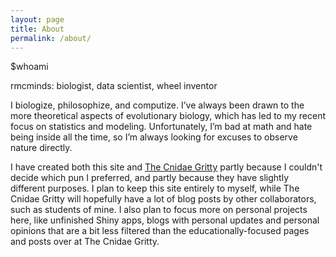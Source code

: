 ```yaml
---
layout: page
title: About
permalink: /about/
---
```


$whoami

rmcminds: biologist, data scientist, wheel inventor

I biologize, philosophize, and computize. I’ve always been drawn to the more theoretical aspects of evolutionary biology, which has led to my recent focus on statistics and modeling. Unfortunately, I’m bad at math and hate being inside all the time, so I’m always looking for excuses to observe nature directly.

I have created both this site and [The Cnidae Gritty](https://thecnidaegritty.org) partly because I couldn't decide which pun I preferred, and partly because they have slightly different purposes. I plan to keep this site entirely to myself, while The Cnidae Gritty will hopefully have a lot of blog posts by other collaborators, such as students of mine. I also plan to focus more on personal projects here, like unfinished Shiny apps, blogs with personal updates and personal opinions that are a bit less filtered than the educationally-focused pages and posts over at The Cnidae Gritty. 

